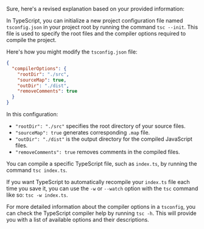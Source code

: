 Sure, here's a revised explanation based on your provided information:

In TypeScript, you can initialize a new project configuration file named `tsconfig.json` in your project root by running the command `tsc --init`. This file is used to specify the root files and the compiler options required to compile the project.

Here's how you might modify the `tsconfig.json` file:

```json
{
  "compilerOptions": {
    "rootDir": "./src",
    "sourceMap": true,
    "outDir": "./dist",
    "removeComments": true
  }
}
```

In this configuration:
- `"rootDir": "./src"` specifies the root directory of your source files.
- `"sourceMap": true` generates corresponding `.map` file.
- `"outDir": "./dist"` is the output directory for the compiled JavaScript files.
- `"removeComments": true` removes comments in the compiled files.

You can compile a specific TypeScript file, such as `index.ts`, by running the command `tsc index.ts`. 

If you want TypeScript to automatically recompile your `index.ts` file each time you save it, you can use the `-w` or `--watch` option with the `tsc` command like so: `tsc -w index.ts`.

For more detailed information about the compiler options in a `tsconfig`, you can check the TypeScript compiler help by running `tsc -h`. This will provide you with a list of available options and their descriptions.